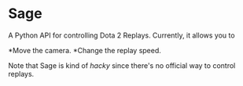 Sage
====

A Python API for controlling Dota 2 Replays. Currently, it allows you to

*Move the camera.
*Change the replay speed.

Note that Sage is kind of *hacky* since there's no official way to control replays.
